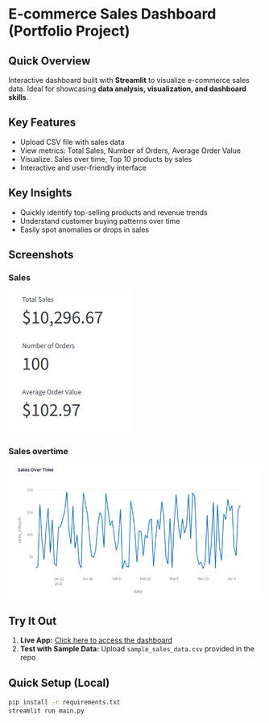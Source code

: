 # E-commerce Sales Dashboard (Portfolio Project)

## Quick Overview
Interactive dashboard built with **Streamlit** to visualize e-commerce sales data. Ideal for showcasing **data analysis, visualization, and dashboard skills**.

## Key Features
- Upload CSV file with sales data
- View metrics: Total Sales, Number of Orders, Average Order Value
- Visualize: Sales over time, Top 10 products by sales
- Interactive and user-friendly interface

## Key Insights
- Quickly identify top-selling products and revenue trends
- Understand customer buying patterns over time
- Easily spot anomalies or drops in sales

## Screenshots
### Sales
![Sales Dashboard Screenshot](https://raw.githubusercontent.com/bizimunda/E-commerce-dashboard/main/sales.png)

### Sales overtime
![Sales Dashboard Screenshot](https://raw.githubusercontent.com/bizimunda/E-commerce-dashboard/main/sales_overtime.png)



## Try It Out
1. **Live App:** [Click here to access the dashboard](https://e-commerce-dashboard-fyydxhvghku8nxuywfp2jv.streamlit.app/)
2. **Test with Sample Data:** Upload `sample_sales_data.csv` provided in the repo

## Quick Setup (Local)
```bash
pip install -r requirements.txt
streamlit run main.py
